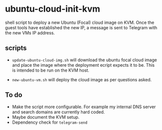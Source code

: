 # ubuntu-cloud-init-kvm

shell script to deploy a new Ubuntu (Focal) cloud image on KVM. Once the guest tools have established the new IP, a message is sent to Telegram with the new VMs IP address.

## scripts

- `update-ubuntu-cloud-img.sh` will download the ubuntu focal cloud image and place the image where the deployment ecript expects it to be. This is intended to be run on the KVM host.

- `new-ubuntu-vm.sh` will deploy the cloud image as per questions asked.

## To do

- Make the script more configurable. For example my internal DNS server and search domains are currently hard coded.
- Maybe document the KVM setup.
- Dependency check for `telegram-send`
